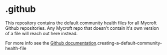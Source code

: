 # .github

This repository contains the default community health files for all Mycroft Github repositories. Any Mycroft repo that doesn't contain it's own version of a file will reach out here instead. 

For more info see the [Github documentation](https://docs.github.com/en/free-pro-team@latest/github/building-a-strong-community/).creating-a-default-community-health-file
